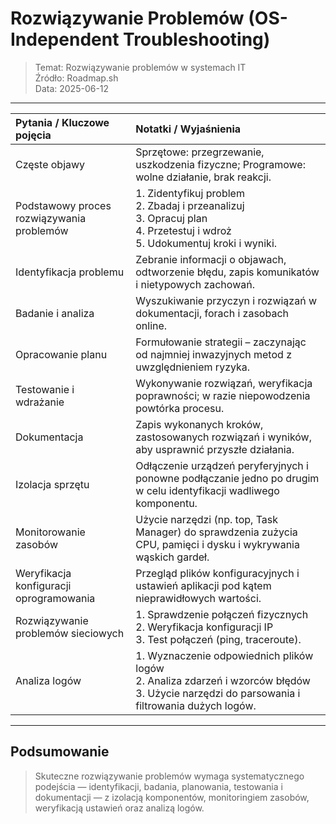 # Rozwiązywanie Problemów (OS-Independent Troubleshooting)
> Temat: Rozwiązywanie problemów w systemach IT  
> Źródło: Roadmap.sh  
> Data: 2025-06-12

---

| Pytania / Kluczowe pojęcia                                | Notatki / Wyjaśnienia                                                                                                                                             |
| :-------------------------------------------------------- | :---------------------------------------------------------------------------------------------------------------------------------------------------------------- |
| Częste objawy                                            | Sprzętowe: przegrzewanie, uszkodzenia fizyczne; Programowe: wolne działanie, brak reakcji.                                                                           |
| Podstawowy proces rozwiązywania problemów                | 1. Zidentyfikuj problem<br>2. Zbadaj i przeanalizuj<br>3. Opracuj plan<br>4. Przetestuj i wdroż<br>5. Udokumentuj kroki i wyniki.                                      |
| Identyfikacja problemu                                   | Zebranie informacji o objawach, odtworzenie błędu, zapis komunikatów i nietypowych zachowań.                                                                         |
| Badanie i analiza                                        | Wyszukiwanie przyczyn i rozwiązań w dokumentacji, forach i zasobach online.                                                                                        |
| Opracowanie planu                                       | Formułowanie strategii – zaczynając od najmniej inwazyjnych metod z uwzględnieniem ryzyka.                                                                          |
| Testowanie i wdrażanie                                   | Wykonywanie rozwiązań, weryfikacja poprawności; w razie niepowodzenia powtórka procesu.                                                                             |
| Dokumentacja                                            | Zapis wykonanych kroków, zastosowanych rozwiązań i wyników, aby usprawnić przyszłe działania.                                                                       |
| Izolacja sprzętu                                        | Odłączenie urządzeń peryferyjnych i ponowne podłączanie jedno po drugim w celu identyfikacji wadliwego komponentu.                                                  |
| Monitorowanie zasobów                                   | Użycie narzędzi (np. top, Task Manager) do sprawdzenia zużycia CPU, pamięci i dysku i wykrywania wąskich gardeł.                                                   |
| Weryfikacja konfiguracji oprogramowania                 | Przegląd plików konfiguracyjnych i ustawień aplikacji pod kątem nieprawidłowych wartości.                                                                         |
| Rozwiązywanie problemów sieciowych                      | 1. Sprawdzenie połączeń fizycznych<br>2. Weryfikacja konfiguracji IP<br>3. Test połączeń (ping, traceroute).                                                         |
| Analiza logów                                           | 1. Wyznaczenie odpowiednich plików logów<br>2. Analiza zdarzeń i wzorców błędów<br>3. Użycie narzędzi do parsowania i filtrowania dużych logów.                       |

---

## Podsumowanie
> Skuteczne rozwiązywanie problemów wymaga systematycznego podejścia — identyfikacji, badania, planowania, testowania i dokumentacji — z izolacją komponentów, monitoringiem zasobów, weryfikacją ustawień oraz analizą logów.
